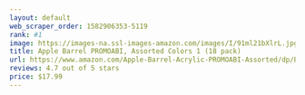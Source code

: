 ```yaml
---
layout: default 
﻿web_scraper_order: 1582906353-5119
rank: #1
image: https://images-na.ssl-images-amazon.com/images/I/91ml21bXlrL.jpg
title: Apple Barrel PROMOABI, Assorted Colors 1 (18 pack)
url: https://www.amazon.com/Apple-Barrel-Acrylic-PROMOABI-Assorted/dp/B00ATJSD8I/ref=zg_mw_arts-crafts_1?_encoding=UTF8&psc=1&refRID=AC0VFVM6SB4FTE33VGXN
reviews: 4.7 out of 5 stars
price: $17.99 
---
```

